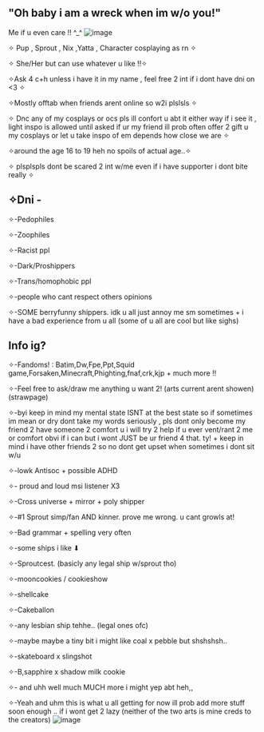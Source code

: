 ## "Oh baby i am a wreck when im w/o you!"


Me if u even care !! ^_^
![image](https://github.com/user-attachments/assets/7dd10567-8b13-4974-94ef-e43e31a3d950)


✧ Pup , Sprout , Nix ,Yatta , Character cosplaying as rn ✧

✧ She/Her but can use whatever u like !!✧

✧Ask 4 c+h unless i have it in my name , feel free 2 int if i dont have dni on <3 ✧

✧Mostly offtab when friends arent online so w2i plslsls ✧

✧ Dnc any of my cosplays or ocs pls ill confort u abt it either way if i see it , light inspo is allowed until asked if ur my friend ill prob often offer 2 gift u my cosplays or let u take inspo of em depends how close we are ✧

✧around the age 16 to 19 heh no spoils of actual age..✧

✧ plsplspls dont be scared 2 int w/me even if i have supporter i dont bite really ✧

## ✧Dni -

✧-Pedophiles

✧-Zoophiles

✧-Racist ppl

✧-Dark/Proshippers

✧-Trans/homophobic ppl

✧-people who cant respect others opinions

✧-SOME berryfunny shippers. idk u all just annoy me sm sometimes + i have a bad experience from u all (some of u all are cool but like sighs)

## Info ig?

✧-Fandoms! : Batim,Dw,Fpe,Ppt,Squid game,Forsaken,Minecraft,Phighting,fnaf,crk,kjp + much more !!

✧-Feel free to ask/draw me anything u want 2! (arts current arent showen)    (strawpage)

✧-byi keep in mind my mental state ISNT at the best state so if sometimes im mean or dry dont take my words seriously , pls dont only become my friend 2 have someone 2 comfort u i will try 2 help if u ever vent/rant 2 me or comfort obvi if i can but i wont JUST be ur friend 4 that. ty! + keep in mind i have other friends 2 so no dont get upset when sometimes i dont sit w/u

✧-lowk Antisoc + possible ADHD

✧- proud and loud msi listener X3

✧-Cross universe + mirror + poly shipper

✧-#1 Sprout simp/fan AND kinner. prove me wrong. u cant growls at!

✧-Bad grammar + spelling very often

✧-some ships i like ⬇

✧-Sproutcest. (basicly any legal ship w/sprout tho)

✧-mooncookies / cookieshow

✧-shellcake

✧-Cakeballon

✧-any lesbian ship tehhe.. (legal ones ofc)

✧-maybe maybe a tiny bit i might like coal x pebble but shshshsh..

✧-skateboard x slingshot

✧-B,sapphire x shadow milk cookie

✧- and uhh well much MUCH more i might yep abt heh,,





✧-Yeah and uhm this is what u all getting for now ill prob add more stuff soon enough .. if i wont get 2 lazy (neither of the two arts is mine creds to the creators)
![image](https://github.com/user-attachments/assets/ad89364b-a348-48d1-b3e2-24982f8b3796)





















































